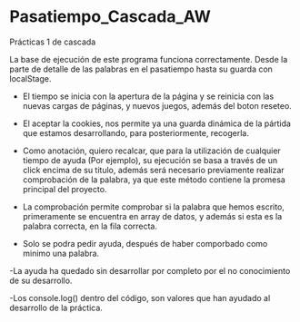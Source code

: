 # Pasatiempo_Cascada_AW
Prácticas 1 de cascada


La base de ejecución de este programa funciona correctamente. Desde la parte de detalle de las palabras en el pasatiempo hasta su guarda con localStage.

- El tiempo se inicia con la apertura de la página y se reinicia con las nuevas cargas de páginas, y nuevos juegos, además del boton reseteo.

- El aceptar la cookies, nos permite ya una guarda dinámica de la pártida que estamos desarrollando, para posteriormente, recogerla.

- Como anotación, quiero recalcar, que para la utilización de cualquier tiempo de ayuda (Por ejemplo), su ejecución se basa a través de un click encima de su titulo, además será necesario previamente realizar comprobación de la palabra, ya que este método contiene la promesa principal del proyecto.

- La comprobación permite comprobar si la palabra que hemos escrito, primeramente se encuentra en array de datos, y además si esta es la palabra correcta, en la fila correcta.

- Solo se podra pedir ayuda, después de haber comporbado como minimo una palabra.

-La ayuda ha quedado sin desarrollar por completo por el no conocimiento de su desarrollo.

-Los console.log() dentro del código, son valores que han ayudado al desarrollo de la práctica.
